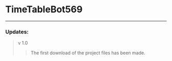 # TimeTableBot569



***
### Updates:
> v 1.0
  >> The first download of the project files has been made.
